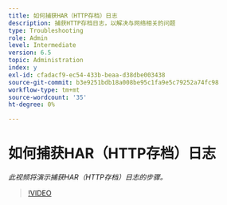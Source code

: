 ```yaml
---
title: 如何捕获HAR（HTTP存档）日志
description: 捕获HTTP存档日志，以解决与网络相关的问题
type: Troubleshooting
role: Admin
level: Intermediate
version: 6.5
topic: Administration
index: y
exl-id: cfadacf9-ec54-433b-beaa-d38dbe003438
source-git-commit: b3e9251bdb18a008be95c1fa9e5c79252a74fc98
workflow-type: tm+mt
source-wordcount: '35'
ht-degree: 0%

---
```


# 如何捕获HAR（HTTP存档）日志

*此视频将演示捕获HAR（HTTP存档）日志的步骤。*

>[!VIDEO](https://video.tv.adobe.com/v/335488?quality=12&learn=on)

